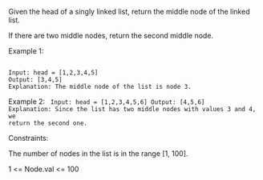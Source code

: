 Given the head of a singly linked list, return the middle node of the linked list.

If there are two middle nodes, return the second middle node.

Example 1:

<code>
Input: head = [1,2,3,4,5]
Output: [3,4,5]
Explanation: The middle node of the list is node 3.
</code>


Example 2:
<code>
Input: head = [1,2,3,4,5,6]
Output: [4,5,6]
Explanation: Since the list has two middle nodes with values 3 and 4, we return the second one.
</code>

Constraints:

The number of nodes in the list is in the range [1, 100].

1 <= Node.val <= 100